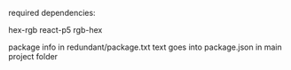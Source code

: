 required dependencies:

hex-rgb
react-p5
rgb-hex

package info in redundant/package.txt text goes into package.json in main project folder

